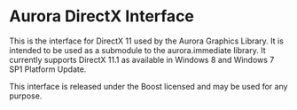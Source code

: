 Aurora DirectX Interface
========================

This is the interface for DirectX 11 used by the Aurora Graphics Library. It is intended to be used as a submodule to the aurora.immediate library. It currently supports DirectX 11.1 as available in Windows 8 and Windows 7 SP1 Platform Update.

This interface is released under the Boost licensed and may be used for any purpose.